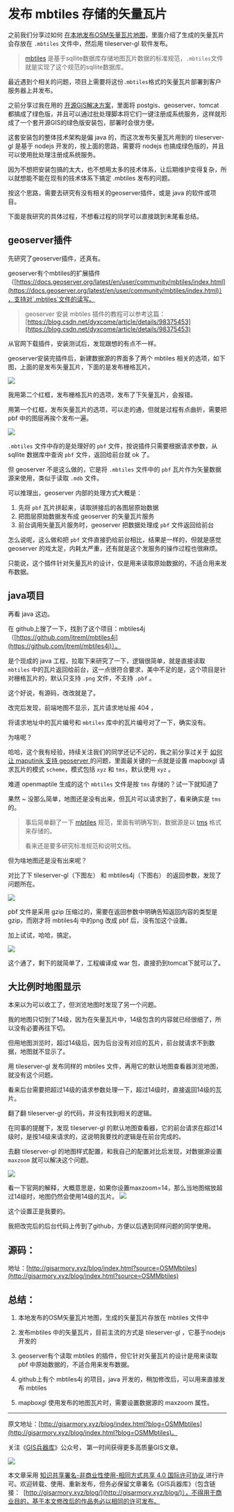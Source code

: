 # 发布 mbtiles 存储的矢量瓦片

之前我们分享过如何 [在本地发布OSM矢量瓦片地图](http://gisarmory.xyz/blog/index.html?blog=OSMVectorTiles)，里面介绍了生成的矢量瓦片会存放在 `.mbtiles` 文件中，然后用 tileserver-gl 软件发布。

> [mbtiles](https://github.com/mapbox/mbtiles-spec) 是基于sqllite数据库存储地图瓦片数据的标准规范，`.mbtiles`文件就是实现了这个规范的sqllite数据库。

最近遇到个相关的问题，项目上需要将这份`.mbtiles`格式的矢量瓦片部署到客户服务器上并发布。

之前分享过我在用的 [开源GIS解决方案](http://gisarmory.xyz/blog/index.html?blog=GISerSolution)，里面将 postgis、geoserver、tomcat 都搞成了绿色版，并且可以通过批处理脚本将它们一键注册成系统服务，这样就形成了一个套开源GIS的绿色版安装包，部署时会很方便。

这套安装包的整体技术架构是偏 java 的，而这次发布矢量瓦片用到的 tileserver-gl 是基于 nodejs 开发的，按上面的思路，需要将 nodejs 也搞成绿色版的，并且可以使用批处理注册成系统服务。

因为不想把安装包搞的太大，也不想用太多的技术体系，让后期维护变得复杂，所以就想能不能在现有的技术体系下搞定 .mbtiles 发布的问题。

按这个思路，需要去研究有没有相关的geoserver插件，或是 java 的软件或项目。

下面是我研究的具体过程，不想看过程的同学可以直接跳到末尾看总结。

## geoserver插件

先研究了geoserver插件，还真有。

geoserver有个mbtiles的扩展插件（[https://docs.geoserver.org/latest/en/user/community/mbtiles/index.html](https://docs.geoserver.org/latest/en/user/community/mbtiles/index.html)），支持对`.mbtiles`文件的读写。

> geoserver 安装 mbtiles 插件的教程可以参考这篇：[https://blog.csdn.net/dyxcome/article/details/98375453](https://blog.csdn.net/dyxcome/article/details/98375453)

从官网下载插件，安装测试后，发现跟想的有点不一样。

geoserver安装完插件后，新建数据源的界面多了两个 mbtiles 相关的选项，如下图，上面的是发布矢量瓦片，下面的是发布栅格瓦片。

![](http://blogimage.gisarmory.xyz/20210901185754.png?imageView2/0/interlace/1/q/75|watermark/2/text/R0lT5YW15Zmo5bqT/font/5b6u6L2v6ZuF6buR/fontsize/1000/fill/IzgzODM4Mw==/dissolve/80/gravity/SouthEast/dx/10/dy/10|imageslim)

我用第二个红框，发布栅格瓦片的选项，发布了下矢量瓦片，会报错。

用第一个红框，发布矢量瓦片的选项，可以走的通，但就是过程有点曲折，需要把 pbf 中的图层再挨个发布一遍。

![](http://blogimage.gisarmory.xyz/20210901185749.png?imageView2/0/interlace/1/q/75|watermark/2/text/R0lT5YW15Zmo5bqT/font/5b6u6L2v6ZuF6buR/fontsize/1000/fill/IzgzODM4Mw==/dissolve/80/gravity/SouthEast/dx/10/dy/10|imageslim)

 `.mbtiles` 文件中存的是处理好的 `pbf` 文件，按说插件只需要根据请求参数，从 sqllite 数据库中查询 `pbf` 文件，返回给前台就 ok 了。

但 geoserver 不是这么做的，它是将 `.mbtiles` 文件中的 `pbf` 瓦片作为矢量数据源来使用，类似于读取 `.mdb` 文件。

可以推理出，geoserver 内部的处理方式大概是：

1. 先将 `pbf` 瓦片拼起来，读取拼接后的各图层原始数据
2. 把图层原始数据发布成 geoserver 的矢量瓦片服务
3. 前台调用矢量瓦片服务时，geoserver 把数据处理成 `pbf` 文件返回给前台

怎么说呢，这么做和把 `pbf` 文件直接扔给前台相比，结果是一样的，但就是感觉 geoserver 的戏太足，内耗太严重，还有就是这个发服务的操作过程也很麻烦。

只能说，这个插件针对矢量瓦片的设计，仅是用来读取原始数据的，不适合用来发布数据。

## java项目

再看 java 这边。

在 github上搜了一下，找到了这个项目：mbtiles4j（[https://github.com/jtreml/mbtiles4j](https://github.com/jtreml/mbtiles4j)）。

是个现成的 java 工程，拉取下来研究了一下，逻辑很简单，就是直接读取 `mbtiles` 中的瓦片返回给前台，这一点很符合要求，美中不足的是，这个项目是针对栅格瓦片的，默认只支持 `.png` 文件，不支持 `.pbf` 。

这个好说，有源码，改改就是了。

改完后发现，前端地图不显示，瓦片请求地址报 404 ，

将请求地址中的瓦片编号和 `mbtiles` 库中的瓦片编号对了一下，确实没有。

为啥呢？

哈哈，这个我有经验，持续关注我们的同学还记不记的，我之前分享过关于 [如何让 maputinik 支持 geoserver ](http://gisarmory.xyz/blog/index.html?blog=maputnikGeoserverVectorTiles2)的问题，里面最关键的一点就是设置 mapboxgl 请求瓦片的模式 `scheme`，模式包括 `xyz` 和 `tms`，默认使用 `xyz` 。

难道 openmaptile 生成的这个 `mbtiles` 文件是按 `tms` 存储的？试一下就知道了

果然 ~ 没那么简单，地图还是没有出来，但瓦片可以请求到了，看来确实是 `tms` 的。

> 事后简单翻了一下 [mbtiles](https://github.com/mapbox/mbtiles-spec) 规范，里面有明确写到，数据源是以 [tms](https://wiki.osgeo.org/wiki/Tile_Map_Service_Specification) 格式来存储的。
>
> 看来还是要多研究标准规范和说明文档。

但为啥地图还是没有出来呢？

对比了下 tileserver-gl（下图左） 和 mbtiles4j（下图右） 的返回参数，发现了问题所在。

![](http://blogimage.gisarmory.xyz/20210831180609.png?imageView2/0/interlace/1/q/75|watermark/2/text/R0lT5YW15Zmo5bqT/font/5b6u6L2v6ZuF6buR/fontsize/1000/fill/IzgzODM4Mw==/dissolve/80/gravity/SouthEast/dx/10/dy/10|imageslim)

pbf 文件是采用 gzip 压缩过的，需要在返回参数中明确告知返回内容的类型是 gzip，而刚才将 mbtiles4j 中的png 改成 pbf 后，没有加这个设置。

加上试试，哈哈，搞定。

![](http://blogimage.gisarmory.xyz/20210902070054.png?imageView2/0/interlace/1/q/75|watermark/2/text/R0lT5YW15Zmo5bqT/font/5b6u6L2v6ZuF6buR/fontsize/1000/fill/IzgzODM4Mw==/dissolve/80/gravity/SouthEast/dx/10/dy/10|imageslim)

这个通了，剩下的就简单了，工程编译成 war 包，直接扔到tomcat下就可以了。

## 大比例时地图显示

本来以为可以收工了，但浏览地图时发现了另一个问题。

我的地图只切到了14级，因为在矢量瓦片中，14级包含的内容就已经很细了，所以没有必要再往下切。

但用地图浏览时，超过14级后，因为后台没有对应的瓦片，前台就请求不到数据，地图就不显示了。

用 tileserver-gl 发布同样的 mbtiles 文件，再用它的默认地图查看器浏览地图，就没有这个问题。

看来后台需要把超过14级的请求参数处理一下，超过14级时，直接返回14级的瓦片。

翻了翻 tileserver-gl 的代码，并没有找到相关的逻辑。

在同事的提醒下，发现 tileserver-gl 的默认地图查看器，它的前台请求在超过14级时，是按14级来请求的，这说明我要找的逻辑是在前台完成的。

去翻 tileserver-gl 的地图样式配置，和我自己的配置对比后发现，对数据源设置 `maxzoom` 就可以解决这个问题。

![](http://blogimage.gisarmory.xyz/20210831180559.png?imageView2/0/interlace/1/q/75|watermark/2/text/R0lT5YW15Zmo5bqT/font/5b6u6L2v6ZuF6buR/fontsize/1000/fill/IzgzODM4Mw==/dissolve/80/gravity/SouthEast/dx/10/dy/10|imageslim)

看一下官网的解释，大概意思是，如果你设置maxzoom=14，那么当地图缩放超过14级时，地图仍然会使用14级的瓦片。
![](http://blogimage.gisarmory.xyz/20210831180556.png?imageView2/0/interlace/1/q/75|watermark/2/text/R0lT5YW15Zmo5bqT/font/5b6u6L2v6ZuF6buR/fontsize/1000/fill/IzgzODM4Mw==/dissolve/80/gravity/SouthEast/dx/10/dy/10|imageslim)

这个设置正是我要的。

我把改完后的后台代码上传到了github，方便以后遇到同样问题的同学使用。

## 源码：

地址：[http://gisarmory.xyz/blog/index.html?source=OSMMbtiles](http://gisarmory.xyz/blog/index.html?source=OSMMbtiles)

## 总结：

1. 本地发布的OSM矢量瓦片地图，生成的矢量瓦片存放在 mbtiles 文件中

2. 发布mbtiles 中的矢量瓦片，目前主流的方式是 tileserver-gl ，它基于nodejs开发的

3. geoserver有个读取 mbtiles 的插件，但它针对矢量瓦片的设计是用来读取 pbf 中原始数据的，不适合用来发布数据。

5. github上有个 mbtiles4j 的项目，java 开发的，稍加修改后，可以用来直接发布 mbtiles

6. mapboxgl 使用发布的地图瓦片时，需要设置数据源的 maxzoom 属性。



* * *

原文地址：[http://gisarmory.xyz/blog/index.html?blog=OSMMbtiles](http://gisarmory.xyz/blog/index.html?blog=OSMMbtiles)。

关注《[GIS兵器库](http://gisarmory.xyz/blog/index.html?blog=wechat)》公众号， 第一时间获得更多高质量GIS文章。

![](http://blogimage.gisarmory.xyz/20200923063756.png)



本文章采用 [知识共享署名-非商业性使用-相同方式共享 4.0 国际许可协议 ](https://creativecommons.org/licenses/by-nc-sa/4.0/deed.zh)进行许可。欢迎转载、使用、重新发布，但务必保留文章署名《GIS兵器库》（包含链接：  [http://gisarmory.xyz/blog/](http://gisarmory.xyz/blog/)），不得用于商业目的，基于本文修改后的作品务必以相同的许可发布。



